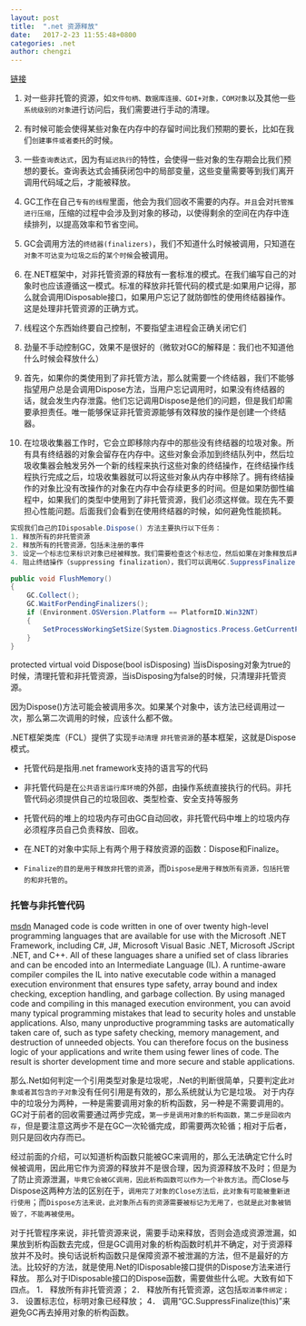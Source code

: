 ```yaml
---
layout: post
title:  ".net 资源释放"
date:   2017-2-23 11:55:48+0800
categories: .net 
author: chengzi
---
```


[链接](http://www.cnblogs.com/yangecnu/archive/2013/04/30/Implement-the-standard-dispose-pattern.html)

1. 对一些非托管的资源，如`文件句柄、数据库连接、GDI+对象，COM对象`以及其他一些`系统级别的对象`进行访问后，我们需要进行手动的清理。

2. 有时候可能会使得某些对象在内存中的存留时间比我们预期的要长，比如在我们`创建事件或者委托`的时候。

3. 一些`查询表达式`，因为有`延迟执行`的特性，会使得一些对象的生存期会比我们预想的要长。查询表达式会捕获闭包中的局部变量，这些变量需要等到我们离开调用代码域之后，才能被释放。

4. GC工作在自己`专有的线程`里面，他会为我们回收不需要的内存。`并且`会对`托管推进行压缩`，压缩的过程中会涉及到对象的移动，以使得剩余的空间在内存中连续排列，以提高效率和节省空间。

5. GC会调用方法的`终结器(finalizers)`，我们不知道什么时候被调用，只知道在`对象不可达变为垃圾之后`的`某个时候`会被调用。
6. 在.NET框架中，对非托管资源的释放有一套标准的模式。在我们编写自己的对象时也应该遵循这一模式。标准的释放非托管代码的模式是:如果用户记得，那么就会调用IDisposable接口，如果用户忘记了就防御性的使用终结器操作。这是处理非托管资源的正确方式。

7. 线程这个东西始终要自己控制，不要指望主进程会正确关闭它们
8. 劲量不手动控制GC，效果不是很好的（微软对GC的解释是：我们也不知道他什么时候会释放什么）
9. 首先，如果你的类使用到了非托管方法，那么就需要一个终结器，我们不能够指望用户总是会调用Dispose方法，当用户忘记调用时，如果没有终结器的话，就会发生内存泄露。他们忘记调用Dispose是他们的问题，但是我们却需要承担责任。唯一能够保证非托管资源能够有效释放的操作是创建一个终结器。
10. 在垃圾收集器工作时，它会立即移除内存中的那些没有终结器的垃圾对象。所有具有终结器的对象会留存在内存中。这些对象会添加到终结队列中，然后垃圾收集器会触发另外一个新的线程来执行这些对象的终结操作，在终结操作线程执行完成之后，垃圾收集器就可以将这些对象从内存中移除了。拥有终结操作的对象比没有改操作的对象在内存中会存续更多的时间。但是如果防御性编程中，如果我们的类型中使用到了非托管资源，我们必须这样做。现在先不要担心性能问题。后面我们会看到在使用终结器的时候，如何避免性能损耗。

``` csharp
实现我们自己的IDisposable.Dispose() 方法主要执行以下任务：
1. 释放所有的非托管资源
2. 释放所有的托管资源，包括未注册的事件
3. 设定一个标志位来标识对象已经被释放。我们需要检查这个标志位，然后如果在对象释放后再调用这个方法，需要抛出ObjectDisposed异常。
4. 阻止终结操作（suppressing finalization），我们可以调用GC.SuppressFinalize(this)来完成该操作。
```

``` csharp
public void FlushMemory()
{
    GC.Collect();
    GC.WaitForPendingFinalizers();
    if (Environment.OSVersion.Platform == PlatformID.Win32NT)
    {
        SetProcessWorkingSetSize(System.Diagnostics.Process.GetCurrentProcess().Handle, -1, -1);
    }
}
```
protected virtual void Dispose(bool isDisposing)
当isDisposing对象为true的时候，清理托管和非托管资源，当isDisposing为false的时候，只清理非托管资源。

因为Dispose()方法可能会被调用多次。如果某个对象中，该方法已经调用过一次，那么第二次调用的时候，应该什么都不做。

.NET框架类库（FCL）提供了实现`手动清理`  `非托管资源`的基本框架，这就是Dispose模式。

- 托管代码是指用.net framework支持的语言写的代码
- 非托管代码是在`公共语言运行库环境`的外部，由操作系统直接执行的代码。非托管代码必须提供自己的垃圾回收、类型检查、安全支持等服务

- 托管代码的堆上的垃圾内存可由GC自动回收，非托管代码中堆上的垃圾内存必须程序员自己负责释放、回收。
- 在.NET的对象中实际上有两个用于释放资源的函数：Dispose和Finalize。
- `Finalize的目的是用于释放非托管的资源`，而`Dispose是用于释放所有资源，包括托管的和非托管的`。


### 托管与非托管代码
[msdn](https://msdn.microsoft.com/en-us/library/windows/desktop/bb318664(v=vs.85).aspx)
Managed code is code written in one of over twenty high-level programming languages that are available for use with the Microsoft .NET Framework, including C#, J#, Microsoft Visual Basic .NET, Microsoft JScript .NET, and C++. All of these languages share a unified set of class libraries and can be encoded into an Intermediate Language (IL). A runtime-aware compiler compiles the IL into native executable code within a managed execution environment that ensures type safety, array bound and index checking, exception handling, and garbage collection.
By using managed code and compiling in this managed execution environment, you can avoid many typical programming mistakes that lead to security holes and unstable applications. Also, many unproductive programming tasks are automatically taken care of, such as type safety checking, memory management, and destruction of unneeded objects. You can therefore focus on the business logic of your applications and write them using fewer lines of code. The result is shorter development time and more secure and stable applications.

那么.Net如何判定一个引用类型对象是垃圾呢，.Net的判断很简单，只要判定此`对象或者其包含的子对象`没有任何引用是有效的，那么系统就认为它是垃圾。
对于内存中的垃圾分为两种，一种是需要调用对象的析构函数，另一种是不需要调用的。
GC对于前者的回收需要通过两步完成，`第一步是调用对象的析构函数，第二步是回收内存`，但是要注意这两步不是在GC一次轮循完成，即需要两次轮循；相对于后者，则只是回收内存而已。

经过前面的介绍，可以知道析构函数只能被GC来调用的，那么无法确定它什么时候被调用，因此用它作为资源的释放并不是很合理，因为资源释放不及时；但是为了防止资源泄漏，`毕竟它会被GC调用，因此析构函数可以作为一个补救方法`。而Close与Dispose这两种方法的区别在于，`调用完了对象的Close方法后，此对象有可能被重新进行使用`；而`Dispose方法来说，此对象所占有的资源需要被标记为无用了，也就是此对象被销毁了，不能再被使用`。

对于托管程序来说，非托管资源来说，需要手动来释放，否则会造成资源泄漏，如果放到析构函数去完成，但是GC调用对象的析构函数时机并不确定，对于资源释放并不及时。换句话说析构函数只是保障资源不被泄漏的方法，但不是最好的方法。比较好的方法，就是使用.Net的IDisposable接口提供的Dispose方法来进行释放。
那么对于IDisposable接口的Dispose函数，需要做些什么呢。大致有如下四点。
1． 释放所有非托管资源；
2． 释放所有托管资源，这包括`取消事件绑定；`
3． 设置标志位，标明对象已经释放；
4． 调用“GC.SuppressFinalize(this)”来避免GC再去掉用对象的析构函数。